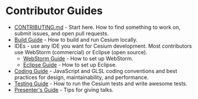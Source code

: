 # Contributor Guides

* [CONTRIBUTING.md](../../CONTRIBUTING.md) - Start here.  How to find something to work on, submit issues, and open pull requests.
* [Build Guide](BuildGuide/README.md) - How to build and run Cesium locally.
* IDEs - use any IDE you want for Cesium development.  Most contributors use WebStorm (commercial) or Eclipse (open source).
   * [WebStorm Guide](WenStormGuide/README.md) - How to set up WebStorm.
   * [Eclipse Guide](EclipseGuide/README.md) - How to set up Eclipse.
* [Coding Guide](CodingGuide/README.md) - JavaScript and GLSL coding conventions and best practices for design, maintainability, and performance.
* [Testing Guide](TestingGuide/README.md) - How to run the Cesium tests and write awesome tests.
* [Presenter's Guide](PresentersGuide/README.md) - Tips for giving talks.
